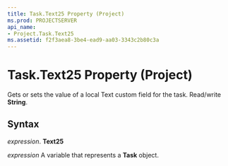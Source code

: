 ```yaml
---
title: Task.Text25 Property (Project)
ms.prod: PROJECTSERVER
api_name:
- Project.Task.Text25
ms.assetid: f2f3aea8-3be4-ead9-aa03-3343c2b80c3a
---
```



# Task.Text25 Property (Project)

Gets or sets the value of a local Text custom field for the task. Read/write  **String**.


## Syntax

 _expression_. **Text25**

 _expression_ A variable that represents a **Task** object.


